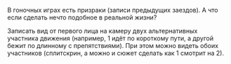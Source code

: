 В гоночных играх есть призраки (записи предыдущих заездов).
А что если сделать нечто подобное в реальной жизни?

Записать вид от первого лица на камеру двух альтернативных участника движения (например, 1 идёт по короткому пути, а другой бежит по длинному с препятствиями).
При этом можно видеть обоих участников (сплитскрин, а можно и сюжет сделать как 1 смотрит на 2).